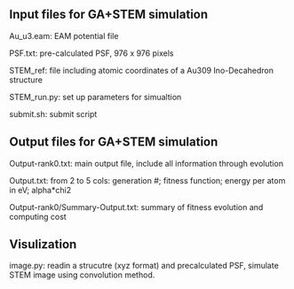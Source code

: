 Input files for GA+STEM simulation 
-------------------------------------

Au_u3.eam: EAM potential file

PSF.txt: pre-calculated PSF, 976 x 976 pixels  

STEM_ref: file including atomic coordinates of a Au309 Ino-Decahedron structure

STEM_run.py: set up parameters for simualtion

submit.sh: submit script


Output files for GA+STEM simulation
-----------------------------------

Output-rank0.txt: main output file, include all information through evolution 

Output.txt: from 2 to 5 cols: generation #; fitness function; energy per atom in eV; alpha*chi2

Output-rank0/Summary-Output.txt: summary of fitness evolution and computing cost 


Visulization
------------

image.py: readin a strucutre (xyz format) and precalculated PSF, simulate STEM image using convolution method.  
